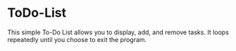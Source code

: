 # ToDo-List

This simple To-Do List allows you to display, add, and remove tasks. It loops repeatedly until you choose to exit the program.

